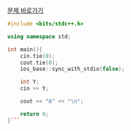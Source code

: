[문제 바로가기](https://boj.kr/25311)

```c++
#include <bits/stdc++.h>

using namespace std;

int main(){
    cin.tie(0);
    cout.tie(0);
    ios_base::sync_with_stdio(false);

    int Y;
    cin >> Y;

    cout << "A" << "\n";

    return 0;
}```